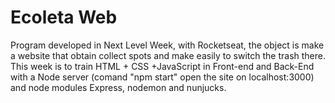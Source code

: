 # Ecoleta Web
 Program developed in Next Level Week, with Rocketseat, the object is make a website that obtain collect spots and make easily to switch the trash there. This week is to train HTML + CSS +JavaScript in Front-end and Back-End with a Node server (comand "npm start" open the site on localhost:3000) and node modules Express, nodemon and nunjucks.
